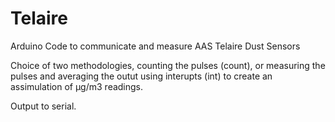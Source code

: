 # Telaire
Arduino Code to communicate and measure AAS Telaire Dust Sensors

Choice of two methodologies, counting the pulses (count), or measuring the pulses and averaging the
outut using interupts (int) to create an assimulation of µg/m3 readings.

Output to serial.
